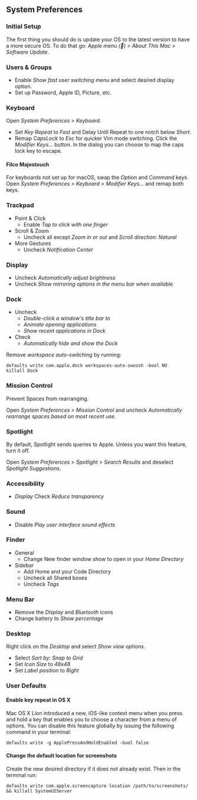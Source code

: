 ## System Preferences

### Initial Setup

The first thing you should do is update your OS to the latest version to have a more secure OS. To do that go: _Apple menu () > About This Mac > Software Update_.

### Users & Groups

- Enable _Show fast user switching menu_ and select desired display option.
- Set up Password, Apple ID, Picture, etc.

### Keyboard

Open _System Preferences > Keyboard_.

- Set _Key Repeat_ to _Fast_ and Delay Until Repeat to one notch below _Short_.
- Remap _CapsLock_ to _Esc_ for quicker Vim mode switching. Click the _Modifier Keys..._ button. In the dialog you can choose to map the caps lock key to escape.

#### Filco Majestouch

For keyboards not set up for macOS, swap the _Option_ and _Command_ keys. Open _System Preferences > Keyboard > Modifier Keys..._ and remap both keys.

### Trackpad

- Point & Click
  - Enable _Tap to click with one finger_
- Scroll & Zoom
  - Uncheck all except _Zoom in or out_ and _Scroll direction: Natural_
- More Gestures
  - Uncheck _Notification Center_

### Display

- Uncheck _Automatically adjust brightness_
- Uncheck _Show mirroring options in the menu bar when available_

### Dock

- Uncheck
  - _Double-click a window's title bar to_
  - _Animate opening applications_
  - _Show recent applications in Dock_
- Check
  - _Automatically hide and show the Dock_

Remove _workspace auto-switching_ by running:

```
defaults write com.apple.dock workspaces-auto-swoosh -bool NO
killall Dock
```

### Mission Control

Prevent Spaces from rearranging.

Open _System Preferences > Mission Control_ and uncheck _Automatically rearrange spaces based on most recent use_.

### Spotlight

By default, Spotlight sends queries to Apple. Unless you want this feature, turn it off.

Open _System Preferences > Spotlight > Search Results_ and deselect _Spotlight Suggestions_.

### Accessibility

- _Display_ Check _Reduce transparency_

### Sound

- Disable _Play user interface sound effects_

### Finder

- General
  - Change New finder window show to open in your _Home Directory_
- Sidebar
  - Add Home and your Code Directory
  - Uncheck all Shared boxes
  - Uncheck _Tags_

### Menu Bar

- Remove the _Display_ and _Bluetooth_ icons
- Change battery to _Show percentage_

### Desktop

Right click on the _Desktop_ and select _Show view options_.

- Select _Sort by: Snap to Grid_
- Set _Icon Size_ to _48x48_
- Set _Label position_ to _Right_

### User Defaults

#### Enable key repeat in OS X

Mac OS X Lion introduced a new, iOS-like context menu when you press and hold a key that enables you to choose a character from a menu of options. You can disable this feature globally by issuing the following command in your terminal:

```
defaults write -g ApplePressAndHoldEnabled -bool false
```

#### Change the default location for screenshots

Create the new desired directory if it does not already exist. Then in the terminal run:

```
defaults write com.apple.screencapture location /path/to/screenshots/ && killall SystemUIServer
```


